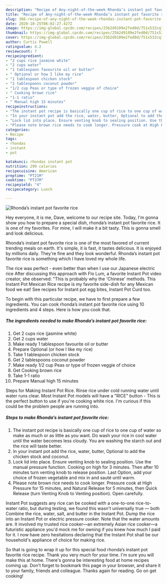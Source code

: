 ```yaml
---
description: "Recipe of Any-night-of-the-week Rhonda’s instant pot favorite rice"
title: "Recipe of Any-night-of-the-week Rhonda’s instant pot favorite rice"
slug: 366-recipe-of-any-night-of-the-week-rhondas-instant-pot-favorite-rice
date: 2020-10-25T06:02:27.427Z
image: https://img-global.cpcdn.com/recipes/25b2d9109e2fed0d/751x532cq70/rhondas-instant-pot-favorite-rice-recipe-main-photo.jpg
thumbnail: https://img-global.cpcdn.com/recipes/25b2d9109e2fed0d/751x532cq70/rhondas-instant-pot-favorite-rice-recipe-main-photo.jpg
cover: https://img-global.cpcdn.com/recipes/25b2d9109e2fed0d/751x532cq70/rhondas-instant-pot-favorite-rice-recipe-main-photo.jpg
author: Curtis Powell
ratingvalue: 4.2
reviewcount: 7
recipeingredient:
- "2 cups rice jasmine white"
- "2 cups water"
- "1 tablespoon favourite oil or butter"
- " Optional or how I like my rice"
- "1 tablespoon chicken stock"
- "2 tablespoons coconut powder"
- "1/2 cup Peas or type of frozen veggie of choice"
- " Cooking brown rice"
- "1-1 ratio"
- " Manual high 15 minutes"
recipeinstructions:
- "The instant pot recipe is basically one cup of rice to one cup of water so make as much or as little as you want. Do wash your rice in cool water until the water becomes less cloudy. You are washing the starch out and the rice will taste better."
- "In your instant pot add the rice, water, butter, Optional to add the chicken stock and coconut."
- "Lock lid into place. Ensure venting knob to sealing position. Use the manual pressure function. Cooking on high for 3 minutes. Then after 10 minutes turn venting knob to release position. Last Option, add your choice of frozen vegetable and mix in and sauté until warm."
- "Please note brown rice needs to cook longer. Pressure cook at High Pressure for 15 minutes, and Natural Release for 5 minutes, then Quick Release (turn Venting Knob to Venting position). Open carefully."
categories:
- Recipe
tags:
- rhondas
- instant
- pot

katakunci: rhondas instant pot 
nutrition: 299 calories
recipecuisine: American
preptime: "PT21M"
cooktime: "PT37M"
recipeyield: "4"
recipecategory: Lunch

---
```



![Rhonda’s instant pot favorite rice](https://img-global.cpcdn.com/recipes/25b2d9109e2fed0d/751x532cq70/rhondas-instant-pot-favorite-rice-recipe-main-photo.jpg)

Hey everyone, it is me, Dave, welcome to our recipe site. Today, I'm gonna show you how to prepare a special dish, rhonda’s instant pot favorite rice. It is one of my favorites. For mine, I will make it a bit tasty. This is gonna smell and look delicious.

Rhonda’s instant pot favorite rice is one of the most favored of current trending meals on earth. It's simple, it is fast, it tastes delicious. It is enjoyed by millions daily. They're fine and they look wonderful. Rhonda’s instant pot favorite rice is something which I have loved my whole life.

The rice was perfect - even better than when I use our Japanese electric rice After discussing this approach with Flo Lum, a favorite Instant Pot video creator, she observed: &#34;This is probably why the &#39;Chinese&#39; methods. This Instant Pot Mexican Rice recipe is my favorite side-dish for any Mexican food we eat! See recipes for Instant pot egg bites, Instant Pot Curd too.


To begin with this particular recipe, we have to first prepare a few ingredients. You can cook rhonda’s instant pot favorite rice using 10 ingredients and 4 steps. Here is how you cook that.

<!--inarticleads1-->

##### The ingredients needed to make Rhonda’s instant pot favorite rice:

1. Get 2 cups rice (jasmine white)
1. Get 2 cups water
1. Make ready 1 tablespoon favourite oil or butter
1. Prepare  Optional (or how I like my rice)
1. Take 1 tablespoon chicken stock
1. Get 2 tablespoons coconut powder
1. Make ready 1/2 cup Peas or type of frozen veggie of choice
1. Get  Cooking brown rice
1. Take 1-1 ratio
1. Prepare  Manual high 15 minutes


Steps for Making Instant Pot Rice. Rinse rice under cold running water until water runs clear. Most Instant Pot models will have a &#34;RICE&#34; button - This is the perfect button to use if you&#39;re cooking white rice. I&#39;m curious if this could be the problem people are running into. 

<!--inarticleads2-->

##### Steps to make Rhonda’s instant pot favorite rice:

1. The instant pot recipe is basically one cup of rice to one cup of water so make as much or as little as you want. Do wash your rice in cool water until the water becomes less cloudy. You are washing the starch out and the rice will taste better.
1. In your instant pot add the rice, water, butter, Optional to add the chicken stock and coconut.
1. Lock lid into place. Ensure venting knob to sealing position. Use the manual pressure function. Cooking on high for 3 minutes. Then after 10 minutes turn venting knob to release position. Last Option, add your choice of frozen vegetable and mix in and sauté until warm.
1. Please note brown rice needs to cook longer. Pressure cook at High Pressure for 15 minutes, and Natural Release for 5 minutes, then Quick Release (turn Venting Knob to Venting position). Open carefully.


Instant Pot suggests any rice can be cooked with a one-to-one rice-to-water ratio, but during testing, we found this wasn&#39;t universally true — both Combine the rice, water, salt, and butter in the Instant Pot. Dump the rice into an Instant Pot or electric pressure cooker. Note that the water amounts are. It involved my trusted rice cooker—an extremely Asian rice cooker—a futuristic appliance you&#39;d mock me for owning if you knew how much I paid for it. I now have zero hesitations declaring that the Instant Pot shall be our household&#39;s appliance of choice for making rice. 

So that is going to wrap it up for this special food rhonda’s instant pot favorite rice recipe. Thank you very much for your time. I'm sure you will make this at home. There's gonna be interesting food at home recipes coming up. Don't forget to bookmark this page in your browser, and share it to your family, friends and colleague. Thanks again for reading. Go on get cooking!
